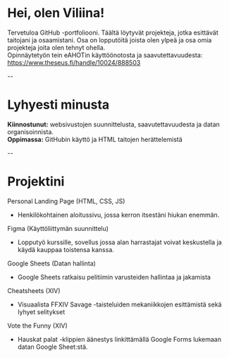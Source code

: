 # Hei, olen Viliina!

Tervetuloa GitHub -portfoliooni. Täältä löytyvät projekteja, jotka esittävät taitojani ja osaamistani. Osa on lopputöitä joista olen ylpeä ja osa omia projekteja joita olen tehnyt ohella.   
Opinnäytetyön tein eAHOTin käyttöönotosta ja saavutettavuudesta: https://www.theseus.fi/handle/10024/888503

--
# Lyhyesti minusta
**Kiinnostunut:** websivustojen suunnittelusta, saavutettavuudesta ja datan organisoinnista.  
**Oppimassa:** GitHubin käyttö ja HTML taitojen herättelemistä

--

# Projektini

Personal Landing Page (HTML, CSS, JS)
* Henkilökohtainen aloitussivu, jossa kerron itsestäni hiukan enemmän.

Figma (Käyttöliittymän suunnittelu)
* Lopputyö kurssille, sovellus jossa alan harrastajat voivat keskustella ja käydä kauppaa toistensa kanssa.

Google Sheets (Datan hallinta)
* Google Sheets ratkaisu pelitiimin varusteiden hallintaa ja jakamista

Cheatsheets (XIV)
* Visuaalista FFXIV Savage -taisteluiden mekaniikkojen esittämistä sekä lyhyet selitykset

Vote the Funny (XIV)
* Hauskat palat -klippien äänestys linkittämällä Google Forms lukemaan datan Google Sheet:stä.